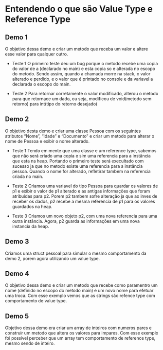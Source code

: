 # Entendendo o que são Value Type e Reference Type
## Demo 1
O objetivo dessa demo e criar um metodo que receba um valor e altere esse valor para qualquer outro.
* Teste 1
    O primeiro teste deu um bug porque o metodo recebe uma copia do valor de a (declarado no main) e esta copia so e alterada no escopo do metodo. Sendo assim, quando a chamada morre na stack, o valor alterado e perdido, e o valor que é printado no console e da variavel a declarada o escopo do main.

* Teste 2
    Para retornar corretamente o valor modificado, alterou o metodo para que retornace um dado, ou seja, modificou de void(metodo sem retorno) para int(tipo do retorno desejado) 

## Demo 2
O objetivo desta demo e criar uma classe Pessoa com os seguintes atributos “Nome”, “Idade” e “Documento” e criar um metodo para alterar o nome de Pessoa e exibir o nome alterado.

* Teste 1
    Tendo em mente que uma classe e um reference type, sabemos que não será criado uma copia e sim uma referencia para a instância que esta na heap. Portando o primeiro teste será execultado com sucesso ja que no metodo existe uma referencia para a instância pessoa. Quando o nome for alterado, refletirar tambem na referencia criada no main.

* Teste 2 
    Criamos uma variavel do tipo Pessoa para quardar os valores de p1 e exibir o valor de p1 alterado e as antigas informações que foram atribuidas para p2. Porem p2 tambem sofre alteração ja que ao inves de receber os dados, p2 recebe a mesma referencia de p1 para os valores guardados na heap.

* Teste 3
    Criamos um novo objeto p2, com uma nova referencia para uma outra instância. Agora, p2 guarda as informações em uma nova instancia da heap.

## Demo 3
 
 Criamos uma struct pessoal para simular o mesmo comportamento da demo 2, porem agora utilizando um value type.

## Demo 4

O objetivo dessa demo e criar um metodo que recebe como paramentro um nome (definido no escopo do metodo main) e um novo nome para efetuar uma troca. Com esse exemplo vemos que as strings são refence type com comportamento de value type.

## Demo 5 

Objetivo dessa demo era criar um array de inteiros com numeros pares e construir um metodo que altera os valores para impares. Com esse exemplo foi possivel perceber que um array tem comportamento de reference type, mesmo sendo de inteiro. 
